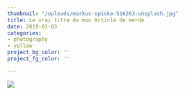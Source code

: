```yaml
---
thumbnail: "/uploads/markus-spiske-516263-unsplash.jpg"
title: Le vrai titre de mon Article de merde
date: 2019-01-03
categories:
- photography
- yellow
project_bg_color: ''
project_fg_color: ''

---
```

![](/uploads/markus-spiske-516263-unsplash.jpg)